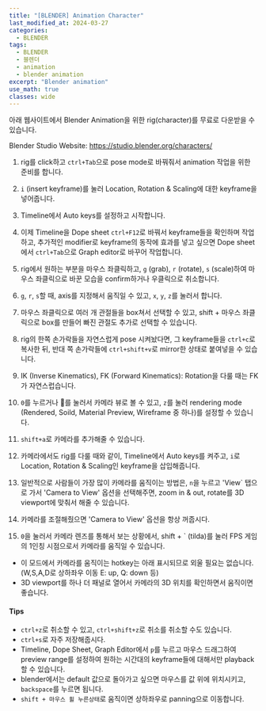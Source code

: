 ```yaml
---
title: "[BLENDER] Animation Character"
last_modified_at: 2024-03-27
categories:
  - BLENDER
tags:
  - BLENDER
  - 블렌더
  - animation
  - blender animation
excerpt: "Blender animation"
use_math: true
classes: wide
---
```


아래 웹사이트에서 Blender Animation을 위한 rig(character)를 무료로 다운받을 수 있습니다.

Blender Studio Website: https://studio.blender.org/characters/

1. rig를 click하고 `ctrl+Tab`으로 pose mode로 바꿔줘서 animation 작업을 위한 준비를 합니다.

2. `i` (insert keyframe)를 눌러 Location, Rotation & Scaling에 대한 keyframe을 넣어줍니다.

3. Timeline에서 Auto keys를 설정하고 시작합니다.

4. 이제 Timeline을 Dope sheet `ctrl+F12`로 바꿔서 keyframe들을 확인하며 작업하고, 추가적인 modifier로 keyframe의 동작에 효과를 넣고 싶으면 Dope sheet에서 `ctrl+Tab`으로 Graph editor로 바꾸어 작업합니다.

5. rig에서 원하는 부분을 마우스 좌클릭하고, `g` (grab), `r` (rotate), `s` (scale)하여 마우스 좌클릭으로 바꾼 모습을 confirm하거나 우클릭으로 취소합니다.

6. `g`, `r`, `s`할 때, axis를 지정해서 움직일 수 있고, `x`, `y`, `z`를 눌러서 합니다.

7. 마우스 좌클릭으로 여러 개 관절들을 box쳐서 선택할 수 있고, shift + 마우스 좌클릭으로 box를 만들어 빠진 관절도 추가로 선택할 수 있습니다.

8. rig의 한쪽 손가락들을 자연스럽게 pose 시켜놨다면, 그 keyframe들을 `ctrl+c`로 복사한 뒤, 반대 쪽 손가락들에 `ctrl+shift+v`로 mirror한 상태로 붙여넣을 수 있습니다.

9. IK (Inverse Kinematics), FK (Forward Kinematics): Rotation을 다룰 때는 FK가 자연스럽습니다.

10. `0`를 누르거나 🎥를 눌러서 카메라 뷰로 볼 수 있고, `z`를 눌러 rendering mode (Rendered, Soild, Material Preview, Wireframe 중 하나)를 설정할 수 있습니다.

11. `shift+a`로 카메라를 추가해줄 수 있습니다.

12. 카메라에서도 rig를 다룰 때와 같이, Timeline에서 Auto keys를 켜주고, `i`로 Location, Rotation & Scaling인 keyframe을 삽입해줍니다.

13. 일반적으로 사람들이 가장 많이 카메라를 움직이는 방법은, `n`을 누르고 'View` 탭으로 가서 'Camera to View' 옵션을 선택해주면, zoom in & out, rotate를 3D viewport에 맞춰서 해줄 수 있습니다.

14. 카메라를 조절해줬으면 'Camera to View' 옵션을 항상 꺼줍시다.

15. `0`을 눌러서 카메라 렌즈를 통해서 보는 상황에서, shift + ` (tilda)를 눌러 FPS 게임의 1인칭 시점으로서 카메라를 움직일 수 있습니다.
- 이 모드에서 카메라를 움직이는 hotkey는 아래 표시되므로 외울 필요는 없습니다. (W,S,A,D로 상하좌우 이동 E: up, Q: down 등)
- 3D viewport를 하나 더 패널로 열어서 카메라의 3D 위치를 확인하면서 움직이면 좋습니다.

#### Tips
- `ctrl+z`로 취소할 수 있고, `ctrl+shift+z`로 취소를 취소할 수도 있습니다.
- `ctrl+s`로 자주 저장해줍시다.
- Timeline, Dope Sheet, Graph Editor에서 `p`를 누르고 마우스 드래그하여 preview range를 설정하여 원하는 시간대의 keyframe들에 대해서만 playback할 수 있습니다.
- blender에서는 default 값으로 돌아가고 싶으면 마우스를 값 위에 위치시키고, `backspace`를 누르면 됩니다.
- `shift + 마우스 휠 누른상태`로 움직이면 상하좌우로 panning으로 이동합니다.



